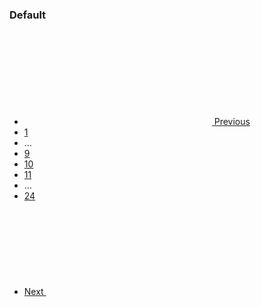 <h3 class="site-preview-heading">Default</h3>
<nav aria-label="Pagination" class="usa-pagination">
  <ul class="usa-pagination__list">
    <li class="usa-pagination__item usa-pagination__arrow">
      <a
        href="javascript:void(0);"
        class="usa-pagination__link usa-pagination__previous-page"
        aria-label="Previous page"
      >
        <svg class="usa-icon" aria-hidden="true" role="img">
          <use xlink:href="/assets/img/sprite.svg#navigate_before"></use>
        </svg>
        <span class="usa-pagination__link-text"> Previous </span>
      </a>
    </li>
    <li class="usa-pagination__item usa-pagination__page-no">
      <a
        href="javascript:void(0);"
        class="usa-pagination__button"
        aria-label="Page 1"
      >
        1
      </a>
    </li>
    <li
      class="usa-pagination__item usa-pagination__overflow"
      role="presentation"
    >
      <span> … </span>
    </li>
    <li class="usa-pagination__item usa-pagination__page-no">
      <a
        href="javascript:void(0);"
        class="usa-pagination__button"
        aria-label="Page 9"
      >
        9
      </a>
    </li>
    <li class="usa-pagination__item usa-pagination__page-no">
      <a
        href="javascript:void(0);"
        class="usa-pagination__button usa-current"
        aria-label="Page 10"
        aria-current="page"
      >
        10
      </a>
    </li>
    <li class="usa-pagination__item usa-pagination__page-no">
      <a
        href="javascript:void(0);"
        class="usa-pagination__button"
        aria-label="Page 11"
      >
        11
      </a>
    </li>
    <li
      class="usa-pagination__item usa-pagination__overflow"
      role="presentation"
    >
      <span> … </span>
    </li>
    <li class="usa-pagination__item usa-pagination__page-no">
      <a
        href="javascript:void(0);"
        class="usa-pagination__button"
        aria-label="Last page, page 24"
      >
        24
      </a>
    </li>
    <li class="usa-pagination__item usa-pagination__arrow">
      <a
        href="javascript:void(0);"
        class="usa-pagination__link usa-pagination__next-page"
        aria-label="Next page"
      >
        <span class="usa-pagination__link-text"> Next </span>
        <svg class="usa-icon" aria-hidden="true" role="img">
          <use xlink:href="/assets/img/sprite.svg#navigate_next"></use>
        </svg>
      </a>
    </li>
  </ul>
</nav>